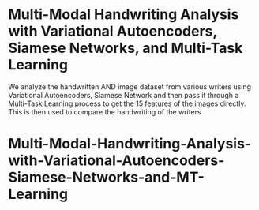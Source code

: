 # Multi-Modal Handwriting Analysis with Variational Autoencoders, Siamese Networks, and Multi-Task Learning
We analyze the handwritten AND image dataset from various writers using Variational Autoencoders, Siamese Network and then pass it through a Multi-Task Learning process to get the 15 features of the images directly. This is then used to compare the handwriting of the writers
# Multi-Modal-Handwriting-Analysis-with-Variational-Autoencoders-Siamese-Networks-and-MT-Learning
